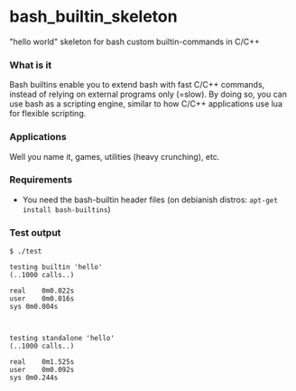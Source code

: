 bash_builtin_skeleton
=====================

"hello world" skeleton for bash custom builtin-commands in C/C++

### What is it

Bash builtins enable you to extend bash with fast C/C++ commands, instead of relying on external programs only (=slow).
By doing so, you can use bash as a scripting engine, similar to how C/C++ applications use lua for flexible scripting.

### Applications 

Well you name it, games, utilities (heavy crunching), etc.

### Requirements

* You need the bash-builtin header files (on debianish distros: `apt-get install bash-builtins`)

### Test output

    $ ./test 

    testing builtin 'hello'
    (..1000 calls..)

    real	0m0.022s
    user	0m0.016s
    sys	0m0.004s



    testing standalone 'hello'
    (..1000 calls..)

    real	0m1.525s
    user	0m0.092s
    sys	0m0.244s
